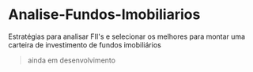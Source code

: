 # Analise-Fundos-Imobiliarios
Estratégias para analisar FII's e selecionar os melhores para montar uma carteira de investimento de fundos imobiliários
>ainda em desenvolvimento

